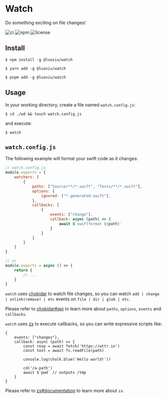 # Watch

Do something exciting on file changes!

![ci](https://img.shields.io/github/workflow/status/luoxiu/watch/CI)
![npm](https://img.shields.io/npm/v/@luoxiu/watch)
![license](https://img.shields.io/github/license/luoxiu/watch)

## Install

```
$ npm install -g @luoxiu/watch

$ yarn add -g @luoxiu/watch

$ pnpm add -g @luoxiu/watch
```

## Usage

In your working directory, create a file named `watch.config.js`:

```
$ cd ./wd && touch watch.config.js
```

and execute:

```
$ watch
```

## `watch.config.js`

The following example will format your swift code as it changes:

```js
// watch.config.js
module.exports = {
    watchers: [ 
        {
            paths: ["Source/**/*.swift", "Tests/**/*.swift"],
            options: {
                ignored: ["*.generated.swift"],
            },
            callbacks: [
                {
                    events: ["change"],
                    callback: async (path) => {
                        await $`swiftformat ${path}`
                    }
                }
            ]
        }
    ]
}

// or
module.exports = async () => {
    return {
        // ...
    }
}
```

`watch` uses [chokidar](https://github.com/paulmillr/chokidar) to watch file changes, so you can watch `add | change | unlink(remove) | etc` events on `file | dir | glob | etc`. 

Please refer to [chokidar#api](https://github.com/paulmillr/chokidar#api) to learn more about `paths`, `options`, `events` and `callbacks`.

`watch` uses [zx](https://github.com/google/zx) to execute callbacks, so you can write expressive scripts like:

```
{
    events: ["changes"],
    callback: async (path) => {
        const resp = await fetch('https://wttr.in')
        const text = await fs.readFile(path)

        console.log(chalk.blue('Hello world!'))

        cd('/a-path')
        await $`pwd` // outputs /tmp
    }
}
```

Please refer to [zx#documentation](https://github.com/google/zx#documentation) to learn more about `zx`.

